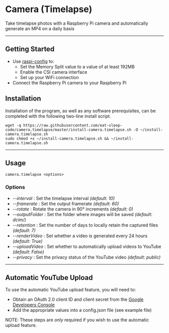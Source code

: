 # Camera (Timelapse)
Take timelapse photos with a Raspberry Pi camera and automatically generate an MP4 on a daily basis

---
## Getting Started

- Use [raspi-config](https://www.raspberrypi.org/documentation/configuration/raspi-config.md) to:
  - Set the Memory Split value to a value of at least 192MB
  - Enable the CSI camera interface
  - Set up your WiFi connection
- Connect the Raspberry Pi camera to your Raspberry Pi


## Installation

Installation of the program, as well as any software prerequisites, can be completed with the following two-line install script.

```
wget -q https://raw.githubusercontent.com/eat-sleep-code/camera.timelapse/master/install-camera.timelapse.sh -O ~/install-camera.timelapse.sh
sudo chmod +x ~/install-camera.timelapse.sh && ~/install-camera.timelapse.sh
```

---

## Usage
```
camera.timelapse <options>
```

### Options

+ _--interval_ : Set the timelapse interval    *(default: 10)*
+ _--framerate_ : Set the output framerate     *(default: 60)*
+ _--rotate_ : Rotate the camera in 90&deg; increments     *(default: 0)*
+ _--outputFolder_ : Set the folder where images will be saved     *(default: dcim/)*
+ _--retention_ : Set the number of days to locally retain the captured files    *(default: 7)*
+ _--renderVideo_ : Set whether a video is generated every 24 hours     *(default: True)*
+ _--uploadVideo_ : Set whether to automatically upload videos to YouTube    *(default: False)*
+ _--privacy_ : Set the privacy status of the YouTube video  *(default: public)*

---

## Automatic YouTube Upload

To use the automatic YouTube upload feature, you will need to: 
+ Obtain an OAuth 2.0 client ID and client secret from the [Google Developers Console](https://console.developers.google.com/apis/credentials)
+ Add the appropriate values into a config.json file (see example file)

NOTE: These steps are _only_ required if you wish to use the automatic upload feature.
